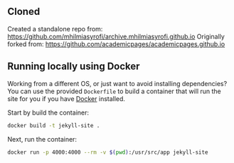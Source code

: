 
## Cloned

Created a standalone repo from: https://github.com/mhilmiasyrofi/archive.mhilmiasyrofi.github.io
Originally forked from: https://github.com/academicpages/academicpages.github.io


## Running locally using Docker

Working from a different OS, or just want to avoid installing dependencies? You can use the provided `Dockerfile` to build a container that will run the site for you if you have [Docker](https://www.docker.com/) installed.

Start by build the container:

```bash
docker build -t jekyll-site .
```

Next, run the container:
```bash
docker run -p 4000:4000 --rm -v $(pwd):/usr/src/app jekyll-site
```